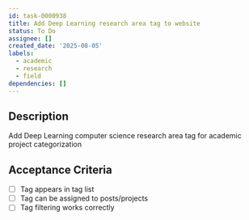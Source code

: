 ```yaml
---
id: task-0000938
title: Add Deep Learning research area tag to website
status: To Do
assignee: []
created_date: '2025-08-05'
labels:
  - academic
  - research
  - field
dependencies: []
---
```


## Description

Add Deep Learning computer science research area tag for academic project categorization

## Acceptance Criteria

- [ ] Tag appears in tag list
- [ ] Tag can be assigned to posts/projects
- [ ] Tag filtering works correctly
